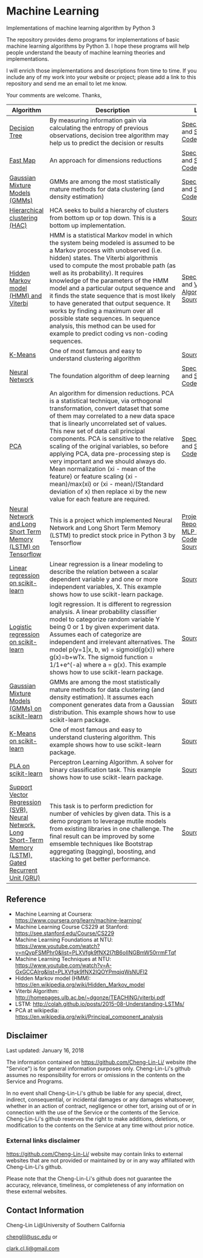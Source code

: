 # Machine Learning
Implementations of machine learning algorithm by Python 3

The repository provides demo programs for implementations of basic machine learning algorithms by Python 3. I hope these programs will help people understand the beauty of machine learning theories and implementations.

I will enrich those implementations and descriptions from time to time. If you include any of my work into your website or project; please add a link to this repository and send me an email to let me know.

Your comments are welcome.
Thanks,

|Algorithm|Description|Link|
|------|------|--------|
|[Decision Tree](https://github.com/Cheng-Lin-Li/MachineLearning/tree/master/DecisionTree)|By measuring information gain via calculating the entropy of previous observations, decision tree algorithm may help us to predict the decision or results|[Specification](https://github.com/Cheng-Lin-Li/MachineLearning/blob/master/DecisionTree/TechnicalSpecification-%5BDecisionTree%5D-%5B1.1%5D-%5B20160929%5D.pdf) and [Source Code](https://github.com/Cheng-Lin-Li/MachineLearning/blob/master/DecisionTree/DecisionTree.py)|
|[Fast Map](https://github.com/Cheng-Lin-Li/MachineLearning/tree/master/FastMap)|An approach for dimensions reductions|[Specification](https://github.com/Cheng-Lin-Li/MachineLearning/blob/master/FastMap/TechnicalSpecification-%5BPCA_FastMap%5D-%5B1.0%5D-%5B20160929%5D.pdf) and [Source Code](https://github.com/Cheng-Lin-Li/MachineLearning/blob/master/FastMap/FastMap.py)|
|[Gaussian Mixture Models (GMMs)](https://github.com/Cheng-Lin-Li/MachineLearning/tree/master/GMM)|GMMs are among the most statistically mature methods for data clustering (and density estimation)|[Specification](https://github.com/Cheng-Lin-Li/MachineLearning/blob/master/GMM/INF552-TechnicalSpecification-%5Bk-means_EM-GMM%5D-%5B1.2%5D-%5B20170515%5D.pdf) and [Source Code](https://github.com/Cheng-Lin-Li/MachineLearning/blob/master/GMM/GMM.py)|
|[Hierarchical clustering (HAC)](https://github.com/Cheng-Lin-Li/MachineLearning/tree/master/HAC)|HCA seeks to build a hierarchy of clusters from bottom up or top down. This is a bottom up implementation.|[Source Code](https://github.com/Cheng-Lin-Li/MachineLearning/blob/master/HAC/HAC.py)|
|[Hidden Markov model (HMM) and Viterbi](https://github.com/Cheng-Lin-Li/MachineLearning/tree/master/HMM)|HMM is a statistical Markov model in which the system being modeled is assumed to be a Markov process with unobserved (i.e. hidden) states. The Viterbi algorithmis used to compute the most probable path (as well as its probability). It requires knowledge of the parameters of the HMM model and a particular output sequence and it finds the state sequence that is most likely to have generated that output sequence. It works by finding a maximum over all possible state sequences. In sequence analysis, this method can be used for example to predict coding vs non-coding sequences.|[Specification](https://github.com/Cheng-Lin-Li/MachineLearning/blob/master/HMM/INF552-TechnicalSpecification-%5BHMM%5D-%5B1.0%5D-%5B20161203%5D.pdf) and [Viterbi Algorithm Source Code](https://github.com/Cheng-Lin-Li/MachineLearning/blob/master/HMM/HMM-Viterbi.py)|
|[K-Means](https://github.com/Cheng-Lin-Li/MachineLearning/tree/master/K-Means)|One of most famous and easy to understand clustering algorithm|[Source Code](https://github.com/Cheng-Lin-Li/MachineLearning/blob/master/K-Means/K-Means.py)|
|[Neural Network](https://github.com/Cheng-Lin-Li/MachineLearning/tree/master/NeuralNetwork)|The foundation algorithm of deep learning|[Specification](https://github.com/Cheng-Lin-Li/MachineLearning/blob/master/NeuralNetwork/INF552-TechnicalSpecification-%5BNeuralNetwork%5D-%5B1.0%5D-%5B20161104%5D.pdf) and [Source Code](https://github.com/Cheng-Lin-Li/MachineLearning/blob/master/NeuralNetwork/NeuralNetwork.py)|
|[PCA](https://github.com/Cheng-Lin-Li/MachineLearning/tree/master/PCA)|An algorithm for dimension reductions. PCA is a statistical technique, via orthogonal transformation, convert dataset that some of them may correlated to a new data space that is linearly uncorrelated set of values. This new set of data call principal components. PCA is sensitive to the relative scaling of the original variables, so before applying PCA, data pre-processing step is very important and we should always do. Mean normalization (xi - mean of the feature) or feature scaling (xi - mean)/max(xi) or (xi - mean)/(Standard deviation of x) then replace xi by the new value for each feature are required. |[Specification](https://github.com/Cheng-Lin-Li/MachineLearning/blob/master/PCA/INF552-TechnicalSpecification-PCA_FastMap-%5B1.0%5D-%5B20161011%5D.pdf) and [Source Code](https://github.com/Cheng-Lin-Li/MachineLearning/blob/master/PCA/PCA.py)|
|[Neural Network and Long Short Term Memory (LSTM) on Tensorflow](https://github.com/Cheng-Lin-Li/MachineLearning/tree/master/TensorFlow)|This is a project which implemented Neural Network and Long Short Term Memory (LSTM) to predict stock price in Python 3 by Tensorflow|[Project Report](https://github.com/Cheng-Lin-Li/MachineLearning/blob/master/TensorFlow/ProjectReport.pdf) and [MLP Source Code](https://github.com/Cheng-Lin-Li/MachineLearning/blob/master/TensorFlow/StockPriceForecasting-MLP.py), [LSTM Source Code](https://github.com/Cheng-Lin-Li/MachineLearning/blob/master/TensorFlow/StockPriceForecasting-LSTM.py)|
|[Linear regression on scikit-learn](https://github.com/Cheng-Lin-Li/MachineLearning/tree/master/scikit-learn)|Linear regression is a linear modeling to describe the relation between a scalar dependent variable y and one or more independent variables, X. This example shows how to use scikit-learn package.|[Source Code](https://github.com/Cheng-Lin-Li/MachineLearning/blob/master/scikit-learn/LinearRegression/sklearn-LinearRegression.py)|
|[Logistic regression on scikit-learn](https://github.com/Cheng-Lin-Li/MachineLearning/tree/master/scikit-learn)|logit regression. It is different to regression analysis. A linear probability classifier model to categorize random variable Y being 0 or 1 by given experiment data. Assumes each of categorize are independent and irrelevant alternatives. The model p(y=1\|x, b, w) = sigmoid(g(x)) where g(x)=b+wTx. The sigmoid function = 1/1+e^(-a) where a = g(x). This example shows how to use scikit-learn package.|[Source Code](https://github.com/Cheng-Lin-Li/MachineLearning/blob/master/scikit-learn/LogisticRegression/logistic_regression.py)|
|[Gaussian Mixture Models (GMMs) on scikit-learn](https://github.com/Cheng-Lin-Li/MachineLearning/tree/master/scikit-learn)|GMMs are among the most statistically mature methods for data clustering (and density estimation). It assumes each component generates data from a Gaussian distribution. This example shows how to use scikit-learn package.|[Source Code](https://github.com/Cheng-Lin-Li/MachineLearning/blob/master/scikit-learn/KMean_GMM/k-means_EM-GMM.py)|
|[K-Means on scikit-learn](https://github.com/Cheng-Lin-Li/MachineLearning/tree/master/scikit-learn)|One of most famous and easy to understand clustering algorithm. This example shows how to use scikit-learn package.|[Source Code](https://github.com/Cheng-Lin-Li/MachineLearning/blob/master/scikit-learn/KMean_GMM/k-means_EM-GMM.py)|
|[PLA on scikit-learn](https://github.com/Cheng-Lin-Li/MachineLearning/tree/master/scikit-learn)|Perceptron Learning Algorithm. A solver for binary classification task. This example shows how to use scikit-learn package.|[Source Code](https://github.com/Cheng-Lin-Li/MachineLearning/blob/master/scikit-learn/PLA/sklearn-Perceptron.py)|
|[Support Vector Regression (SVR), Neural Network, Long Short-Term Memory (LSTM), Gated Recurrent Unit (GRU)](https://github.com/Cheng-Lin-Li/MachineLearning/tree/master/Competition/McKinseyAnalyticsPrediction) | This task is to perform prediction for number of vehicles by given data. This is a demo program to leverage mutile models from existing libraries in one challenge. The final result can be improved by some emsemble techniques like Bootstrap aggregating (bagging), boosting, and stacking to get better performance.|[Source Code](https://github.com/Cheng-Lin-Li/MachineLearning/blob/master/Competition/McKinseyAnalyticsPrediction/NumberOfVehiclesPrediction.ipynb)|


## Reference
* Machine Learning at Coursera: https://www.coursera.org/learn/machine-learning/
* Machine Learning Course CS229 at Stanford: https://see.stanford.edu/Course/CS229
* Machine Learning Foundations at NTU: https://www.youtube.com/watch?v=nQvpFSMPhr0&list=PLXVfgk9fNX2I7tB6oIINGBmW50rrmFTqf
* Machine Learning Techniques at NTU: https://www.youtube.com/watch?v=A-GxGCCAIrg&list=PLXVfgk9fNX2IQOYPmqjqWsNUFl2
* Hidden Markov model (HMM): https://en.wikipedia.org/wiki/Hidden_Markov_model
* Viterbi Algorithm: http://homepages.ulb.ac.be/~dgonze/TEACHING/viterbi.pdf
* LSTM: http://colah.github.io/posts/2015-08-Understanding-LSTMs/
* PCA at wikipedia: https://en.wikipedia.org/wiki/Principal_component_analysis

## Disclaimer
Last updated: January 16, 2018

The information contained on https://github.com/Cheng-Lin-Li/ website (the "Service") is for general information purposes only.
Cheng-Lin-Li's github assumes no responsibility for errors or omissions in the contents on the Service and Programs.

In no event shall Cheng-Lin-Li's github be liable for any special, direct, indirect, consequential, or incidental damages or any damages whatsoever, whether in an action of contract, negligence or other tort, arising out of or in connection with the use of the Service or the contents of the Service. Cheng-Lin-Li's github reserves the right to make additions, deletions, or modification to the contents on the Service at any time without prior notice.

### External links disclaimer

https://github.com/Cheng-Lin-Li/ website may contain links to external websites that are not provided or maintained by or in any way affiliated with Cheng-Lin-Li's github.

Please note that the Cheng-Lin-Li's github does not guarantee the accuracy, relevance, timeliness, or completeness of any information on these external websites.

## Contact Information
Cheng-Lin Li@University of Southern California

chenglil@usc.edu or 

clark.cl.li@gmail.com

